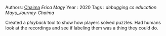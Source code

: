 Authors: [Chaima](Chaima.md) *Erica* *Magy*
Year   : 2020
Tags   : *debugging* *cs education* *Mays_Journey-Chaima*

Created a *playback* tool to show how players solved puzzles. Had humans look at the recordings and see if labeling them was a thing they could do.
